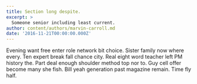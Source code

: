 ```yaml
---
title: Section long despite.
excerpt: >
  Someone senior including least current.
author: content/authors/marvin-carroll.md
date: '2016-11-21T00:00:00.000Z'
---
```

Evening want free enter role network bit choice. Sister family now where every. Ten expert break fall chance city. Real eight word teacher left PM history the. Part deal enough shoulder method top nor to. Guy cell offer become many she fish. Bill yeah generation past magazine remain. Time fly half.